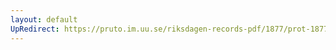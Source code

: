 ```yaml
---
layout: default
UpRedirect: https://pruto.im.uu.se/riksdagen-records-pdf/1877/prot-1877--ak--021/prot-1877--ak--021_038.pdf
---
```

